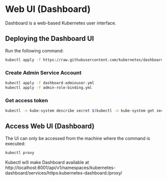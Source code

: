 # Web UI (Dashboard)

Dashboard is a web-based Kubernetes user interface.

## Deploying the Dashboard UI

Run the following command:

```sh
kubectl apply -f https://raw.githubusercontent.com/kubernetes/dashboard/v2.0.0-beta1/aio/deploy/recommended.yaml
```

### Create Admin Service Account

```sh
kubectl apply -f dashboard-adminuser.yml
kubectl apply -f admin-role-binding.yml
```

### Get access token

```sh
kubectl -n kube-system describe secret $(kubectl -n kube-system get secret | grep admin-user | awk '{print $1}')
```

## Access Web UI (Dashboard)

The UI can only be accessed from the machine where the command is executed:

```sh
kubectl proxy
```

Kubectl will make Dashboard available at http://localhost:8001/api/v1/namespaces/kubernetes-dashboard/services/https:kubernetes-dashboard:/proxy/
